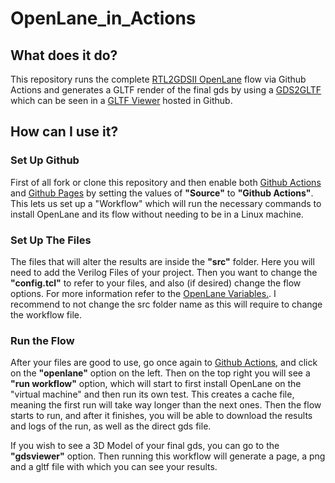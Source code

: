 # OpenLane_in_Actions

## What does it do?

This repository runs the complete [RTL2GDSII OpenLane](https://github.com/efabless/openlane) flow via Github Actions and generates a GLTF render of the 
final gds by using a [GDS2GLTF](https://github.com/mbalestrini/GDS2glTF) which can be seen in a [GLTF Viewer](https://github.com/mbalestrini/tinytapeout_gds_viewer) hosted in Github.

## How can I use it?
### Set Up Github
First of all fork or clone this repository and then enable both [Github Actions](./../../actions) and [Github Pages](./../.../settings/pages) by setting the values of **"Source"** to **"Github Actions"**. 
This lets us set up a "Workflow" which will run the necessary commands to install OpenLane and its flow without needing to be in a Linux machine.
### Set Up The Files
The files that will alter the results are inside the **"src"** folder. Here you will need to add the Verilog Files of your project. Then you want to change the **"config.tcl"** to refer to your
files, and also (if desired) change the flow options. For more information refer to the [OpenLane Variables.](https://openlane.readthedocs.io/en/latest/reference/configuration.html). I recommend
to not change the src folder name as this will require to change the workflow file.
### Run the Flow
After your files are good to use, go once again to [Github Actions](./../../actions), and click on the **"openlane"** option on the left. Then on the top right you will see a **"run workflow"**
option, which will start to first install OpenLane on the "virtual machine" and then run its own test. This creates a cache file, meaning the first run will take way longer than the next ones.
Then the flow starts to run, and after it finishes, you will be able to download the results and logs of the run, as well as the direct gds file.

If you wish to see a 3D Model of your final gds, you can go to the **"gdsviewer"** option. Then running this workflow will generate a page, a png and a gltf file with which you can see your results.
